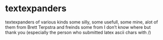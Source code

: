 # textexpanders
textexpanders of various kinds some silly, some usefull, some mine, alot of them from Brett Terpstra and freinds some from I don’t know where but thank you (especially the person who submitted latex ascii chars with /)
